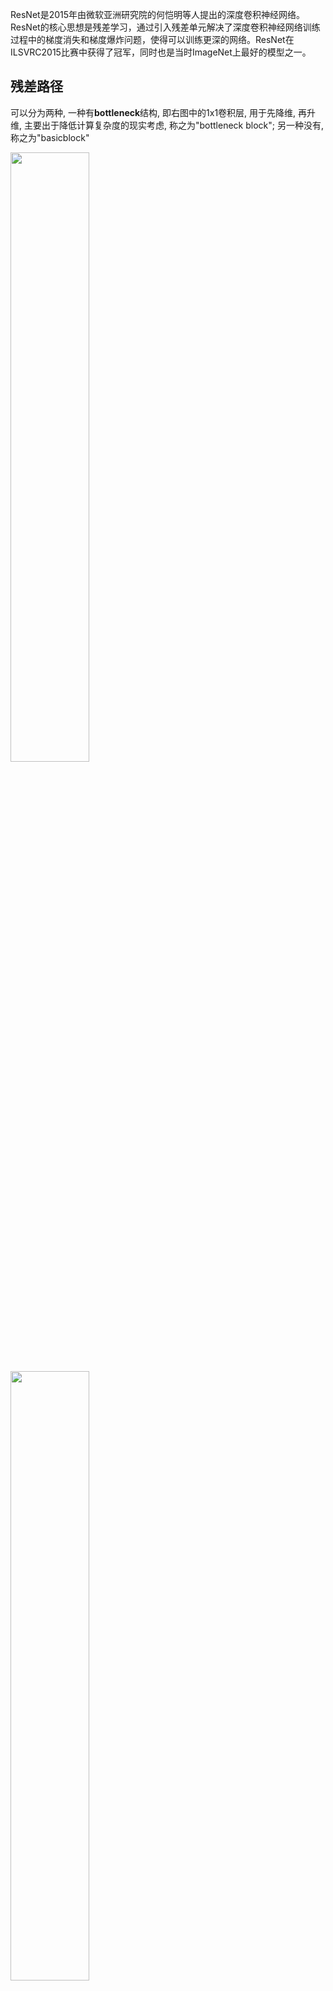ResNet是2015年由微软亚洲研究院的何恺明等人提出的深度卷积神经网络。ResNet的核心思想是残差学习，通过引入残差单元解决了深度卷积神经网络训练过程中的梯度消失和梯度爆炸问题，使得可以训练更深的网络。ResNet在ILSVRC2015比赛中获得了冠军，同时也是当时ImageNet上最好的模型之一。

## 残差路径
可以分为两种, 一种有**bottleneck**结构, 即右图中的1x1卷积层, 用于先降维, 再升维, 主要出于降低计算复杂度的现实考虑, 称之为"bottleneck block"; 另一种没有, 称之为"basicblock"

<img src=https://s2.loli.net/2024/05/08/uXAyMEo4KNitwWd.png width='50%'>

<img src=https://s2.loli.net/2024/05/08/VxDcU6XquShFbNf.png width='50%'>

## 残差原理
咱们要求解的映射为：H(x)
现在咱们将这个问题转换为求解网络的残差映射函数，也就是F(x)，其中F(x) = H(x)-x。

残差：观测值与估计值之间的差。
这里H(x)就是观测值，x就是估计值（也就是上一层ResNet输出的特征映射）。
我们一般称x为identity Function，它是一个跳跃连接；称F(x)为ResNet Function。

那么咱们要求解的问题变成了H(x) = F(x)+x

>有小伙伴可能会疑惑，咱们干嘛非要经过F(x)之后在求解H(x)啊！整这么麻烦干嘛！
>咱们开始看图说话：如果是采用一般的卷积神经网络的化，原先咱们要求解的是H(x) = F(x)这个值对不？那么，我们现在假设，在我的网络达到某一个深度的时候，咱们的网络已经达到最优状态了，也就是说，此时的错误率是最低的时候，再往下加深网络的化就会出现退化问题（错误率上升的问题）。咱们现在要更新下一层网络的权值就会变得很麻烦，权值得是一个让下一层网络同样也是最优状态才行。对吧？
? 但是采用残差网络就能很好的解决这个问题。还是假设当前网络的深度能够使得错误率最低，如果继续增加咱们的ResNet，为了保证下一层的网络状态仍然是最优状态，咱们只需要把令F(x)=0就好啦！因为x是当前输出的最优解，为了让它成为下一层的最优解也就是希望咱们的输出H(x)=x的话，是不是只要让F(x)=0就行了？
>当然上面提到的只是理想情况，咱们在真实测试的时候x肯定是很难达到最优的，但是总会有那么一个时刻它能够无限接近最优解。采用ResNet的话，也只用小小的更新F(x)部分的权重值就行啦！不用像一般的卷积层一样大动干戈！

